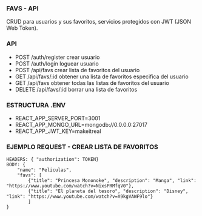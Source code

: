 ### **FAVS - API**

CRUD para usuarios y sus favoritos, servicios protegidos con JWT (JSON Web Token).

### **API**

* POST /auth/register crear usuario
* POST /auth/login loguear usuario
* POST /api/favs crear lista de favoritos del usuario
* GET /api/favs/:id obtener una lista de favoritos especifica del usuario
* GET /api/favs obtener todas las listas de favoritos del usuario
* DELETE /api/favs/:id borrar una lista de favoritos

### **ESTRUCTURA .ENV**

* REACT_APP_SERVER_PORT=3001
* REACT_APP_MONGO_URL=mongodb://0.0.0.0:27017
* REACT_APP_JWT_KEY=makeitreal

### **EJEMPLO REQUEST - CREAR LISTA DE FAVORITOS**

~~~
HEADERS: { "authorization": TOKEN}
BODY: {
    "name": "Peliculas",
    "favs": [
        {"title": "Princesa Mononoke", "description": "Manga", "link": "https://www.youtube.com/watch?v=NixsPRMfqV0"},
        {"title": "El planeta del tesoro", "description": "Disney", "link": "https://www.youtube.com/watch?v=X9kgVAWF9lo"}
        ]
}
~~~
